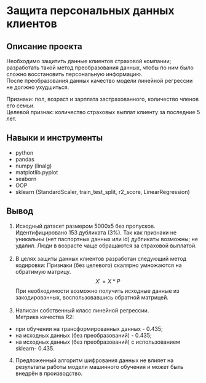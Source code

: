 # Защита персональных данных клиентов

## Описание проекта

Необходимо защитить данные клиентов страховой компании; разработать такой метод преобразования данных, чтобы по ним было сложно восстановить персональную информацию.\
После преобразования данных качество модели линейной регрессии не должно ухудшиться.

Признаки: пол, возраст и зарплата застрахованного, количество членов его семьи.\
Целевой признак: количество страховых выплат клиенту за последние 5 лет.

## Навыки и инструменты

* python
* pandas
* numpy (linalg)
* matplotlib.pyplot
* seaborn
* OOP
* sklearn (StandardScaler, train_test_split, r2_score, LinearRegression)

## Вывод

1. Исходный датасет размером 5000х5 без пропусков. Идентифицировано 153 дубликата (3%). Так как признаки не уникальны (нет паспортных данных или id) дубликаты возможны; не удалил. Люди в возрасте чаще обращаются за страховой выплатой.
<br><br>
2. В целях защиты данных клиентов разработан следующий метод кодировки:
   Признаки (без целевого) скалярно умножаются на обратимую матрицу.
$$ X' = X*P $$
При необходимости возможно получить исходные данные из закодированных, воспользовавшись обратной матрицей.
<br><br>
3. Написан собственный класс линейной регрессии.\
Метрика качества R2:
- при обучении на трансформированных данных - 0.435;
- на исходных данных (без преобразований) - 0.435;
- на исходных данных (без преобразований) с использованием sklearn- 0.435.
4. Предложенный алгоритм шифрования данных не влияет на результаты работы модели машинного обучения и может быть внедрён в производство.